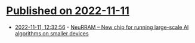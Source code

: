 # [Published on 2022-11-11](index.md)

* [2022-11-11, 12:32:56](https://news.ycombinator.com/item?id=33560018) - [NeuRRAM – New chip for running large-scale AI algorithms on smaller devices](https://www.quantamagazine.org/a-brain-inspired-chip-can-run-ai-with-far-less-energy-20221110/)
